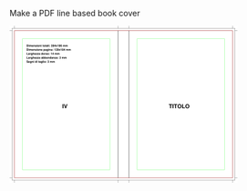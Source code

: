 Make a PDF line based book cover

![alt text](https://github.com/archistico/bookCover/blob/master/img/coverExample.png)

